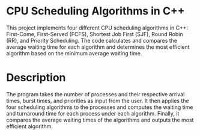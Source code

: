 # CPU Scheduling Algorithms in C++
This project implements four different CPU scheduling algorithms in C++: First-Come, First-Served (FCFS), Shortest Job First (SJF), Round Robin (RR), and Priority Scheduling. The code calculates and compares the average waiting time for each algorithm and determines the most efficient algorithm based on the minimum average waiting time.

# Description
The program takes the number of processes and their respective arrival times, burst times, and priorities as input from the user. It then applies the four scheduling algorithms to the processes and computes the waiting time and turnaround time for each process under each algorithm. Finally, it compares the average waiting times of the algorithms and outputs the most efficient algorithm.
